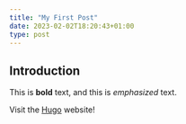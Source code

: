 ```yaml
---
title: "My First Post"
date: 2023-02-02T18:20:43+01:00
type: post
---
```


## Introduction

This is **bold** text, and this is *emphasized* text.

Visit the [Hugo](https://gohugo.io) website!